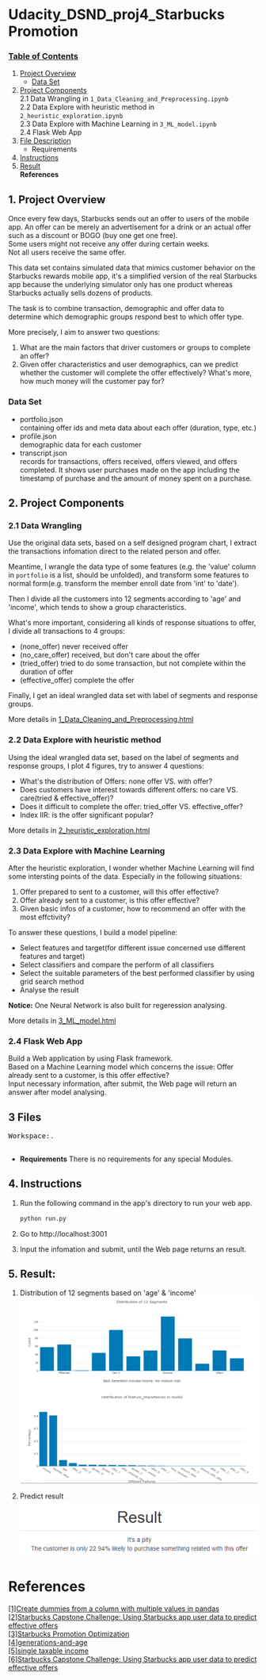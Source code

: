 # Udacity_DSND_proj4_Starbucks Promotion

### [Table of Contents](#Start)
1. [Project Overview](#Overview)
    - [Data Set](#Data)
2. [Project Components](#Components)  
    2.1 Data Wrangling in `1_Data_Cleaning_and_Preprocessing.ipynb`  
    2.2 Data Explore with heuristic method in `2_heuristic_exploration.ipynb`  
    2.3 Data Explore with Machine Learning in `3_ML_model.ipynb`  
    2.4 Flask Web App
3. [File Description](#Files)  
    - Requirements
4. [Instructions](#Instructions)
5. [Result](#Result)  
**References**



## 1. Project Overview <a name="Overview"></a>
Once every few days, Starbucks sends out an offer to users of the mobile app. An offer can be merely an advertisement for a drink or an actual offer such as a discount or BOGO (buy one get one free).   
Some users might not receive any offer during certain weeks.  
Not all users receive the same offer.

This data set contains simulated data that mimics customer behavior on the Starbucks rewards mobile app, it's a simplified version of the real Starbucks app because the underlying simulator only has one product whereas Starbucks actually sells dozens of products.

The task is to combine transaction, demographic and offer data to determine which demographic groups respond best to which offer type.

More precisely, I aim to answer two questions:  
1. What are the main factors that driver customers or groups to complete an offer?
2. Given offer characteristics and user demographics, can we predict whether the customer will complete the offer effectively? What's more, how much money will the customer pay for?


### Data Set<a name="Data"></a>
- portfolio.json  
    containing offer ids and meta data about each offer (duration, type, etc.)
- profile.json  
    demographic data for each customer
- transcript.json  
    records for transactions, offers received, offers viewed, and offers completed. It shows user purchases made on the app including the timestamp of purchase and the amount of money spent on a purchase.



## 2. Project Components <a name="Components"></a>
### 2.1 Data Wrangling
Use the original data sets, based on a self designed program chart, I extract the transactions infomation direct to the related person and offer.   

Meantime, I wrangle the data type of some features (e.g. the 'value' column in `portfolio` is a list, should be unfolded), and transform some features to normal form(e.g. transform the member enroll date from 'int' to 'date').  

Then I divide all the customers into 12 segments according to 'age' and 'income', which tends to show a group characteristics.   

What's more important, considering all kinds of response situations to offer, I divide all transactions to 4 groups:  
- (none_offer) never received offer
- (no_care_offer) received, but don't care about the offer
- (tried_offer) tried to do some transaction, but not complete within the duration of offer
- (effective_offer) complete the offer  

Finally, I get an ideal wrangled data set with label of segments and response groups.

More details in [1_Data_Cleaning_and_Preprocessing.html]('1_Data_Cleaning_and_Preprocessing.html')

### 2.2 Data Explore with heuristic method
Using the ideal wrangled data set, based on the label of segments and response groups, I plot 4 figures, try to answer 4 questions:  
- What's the distribution of Offers: none offer VS. with offer?
- Does customers have interest towards different offers: no care VS. care(tried & effective_offer)?
- Does it difficult to complete the offer: tried_offer VS. effective_offer?
- Index IIR: is the offer significant popular?  

More details in [2_heuristic_exploration.html]('2_heuristic_exploration.html')


### 2.3 Data Explore with Machine Learning
After the heuristic exploration, I wonder whether Machine Learning will find some intersting points of the data. Especially in the following situations:
1. Offer prepared to sent to a customer, will this offer effective?
2. Offer already sent to a customer, is this offer effective?
3. Given basic infos of a customer, how to recommend an offer with the most effctivity?

To answer these questions, I build a model pipeline:
- Select features and target(for different issue concerned use different features and target)
- Select classifiers and compare the perform of all classifiers
- Select the suitable parameters of the best performed classifier by using grid search method
- Analyse the result  

**Notice:** One Neural Network is also built for regeression analysing.

More details in [3_ML_model.html]('3_ML_model.html')


### 2.4 Flask Web App
Build a Web application by using Flask framework.  
Based on a Machine Learning model which concerns the issue: Offer already sent to a customer, is this offer effective?  
Input necessary information, after submit, the Web page will return an answer after model analysing.

## 3 Files <a name="FileDescription"></a>
<pre>
Workspace:.

</pre>


- **Requirements**
There is no requirements for any special Modules.


## 4. Instructions <a name="Instructions"></a>
1. Run the following command in the app's directory to run your web app.
    ```python
    python run.py
    ```

2. Go to http://localhost:3001

3. Input the infomation and submit, until the Web page returns an result.


## 5. Result: <a name="Result"></a>
1. Distribution of 12 segments based on 'age' & 'income'  
![Distribution](./images/result.png)

2. Predict result  
![result](./images/pred_result.png)

# References
[[1]Create dummies from a column with multiple values in pandas](https://intellipaat.com/community/32880/create-dummies-from-a-column-with-multiple-values-in-pandas)<br>
[[2]Starbucks Capstone Challenge: Using Starbucks app user data to predict effective offers](https://github.com/syuenloh/UdacityDataScientistCapstone/blob/master/Starbucks%20Capstone%20Challenge%20-%20Using%20Starbucks%20app%20user%20data%20to%20predict%20effective%20offers.ipynb)<br>
[[3]Starbucks Promotion Optimization](https://towardsdatascience.com/starbucks-promotion-optimization-ca56e29fb584)<br>
[[4]generations-and-age](https://www.pewresearch.org/topics/generations-and-age/)<br>
[[5]single taxable income](https://en.wikipedia.org/wiki/Income_tax_in_the_United_States#Marginal_tax_rates_for_2019)<br>
[[6]Starbucks Capstone Challenge: Using Starbucks app user data to predict effective offers](https://github.com/syuenloh/UdacityDataScientistCapstone/blob/master/Starbucks%20Capstone%20Challenge%20-%20Using%20Starbucks%20app%20user%20data%20to%20predict%20effective%20offers.ipynb)<br>
